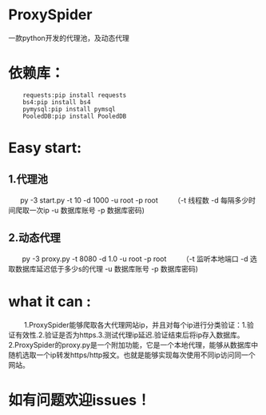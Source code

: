 # ProxySpider
一款python开发的代理池，及动态代理
# 依赖库：
        requests:pip install requests
        bs4:pip install bs4
        pymysql:pip install pymsql
        PooledDB:pip install PooledDB
       
# Easy start:
## 1.代理池
        py -3 start.py -t 10 -d 1000 -u root -p root
        （-t 线程数 -d 每隔多少时间爬取一次ip -u 数据库账号 -p 数据库密码)
        
## 2.动态代理
        py -3 proxy.py -t 8080 -d 1.0 -u root -p root
        （-t 监听本地端口 -d 选取数据库延迟低于多少s的代理  -u 数据库账号 -p 数据库密码)
        
  
# what it can :
         1.ProxySpider能够爬取各大代理网站ip，并且对每个ip进行分类验证：1.验证有效性.2.验证是否为https.3.测试代理ip延迟.验证结束后将ip存入数据库。
         2.ProxySpider的proxy.py是一个附加功能，它是一个本地代理，能够从数据库中随机选取一个ip转发https/http报文。也就是能够实现每次使用不同ip访问同一个网站。
         
# 如有问题欢迎issues！
